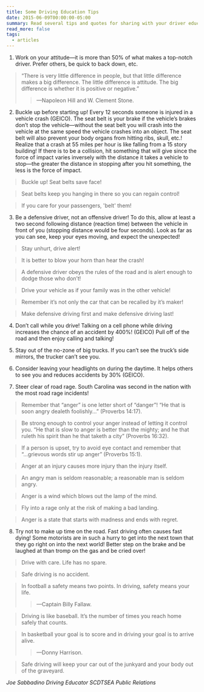 ```yaml
---
title: Some Driving Education Tips
date: 2015-06-09T00:00:00-05:00
summary: Read several tips and quotes for sharing with your driver education students.
read_more: false
tags:
  - articles
---
```

1. Work on your attitude&mdash;it is more than 50% of what makes a top-notch driver. Prefer others, be quick to back down, etc.

  > &ldquo;There is very little difference in people, but that little difference makes a big difference. The little difference is attitude. The big difference is whether it is positive or negative.&rdquo;
  > > &mdash;Napoleon Hill and W. Clement Stone.

2. Buckle up before starting up! Every 12 seconds someone is injured in a vehicle crash (GEICO). The seat belt is your brake if the vehicle’s brakes don’t stop the vehicle&mdash;without the seat belt you will crash into the vehicle at the same speed the vehicle crashes into an object. The seat belt will also prevent your body organs from hitting ribs, skull, etc.! Realize that a crash at 55 miles per hour is like falling from a 15 story building! If there is to be a collision, hit something that will give since the force of impact varies inversely with the distance it takes a vehicle to stop&mdash;the greater the distance in stopping after you hit something, the less is the force of impact.

  > Buckle up! Seat belts save face!

  > Seat belts keep you hanging in there so you can regain control!

  > If you care for your passengers, 'belt' them!

3. Be a defensive driver, not an offensive driver! To do this, allow at least a two second following distance (reaction time) between the vehicle in front of you (stopping distance would be four seconds). Look as far as you can see, keep your eyes moving, and expect the unexpected!

  > Stay unhurt, drive alert!

  > It is better to blow your horn than hear the crash!

  > A defensive driver obeys the rules of the road and is alert enough to dodge those who don’t!

  > Drive your vehicle as if your family was in the other vehicle!

  > Remember it’s not only the car that can be recalled by it’s maker!

  > Make defensive driving first and make defensive driving last!

4. Don’t call while you drive! Talking on a cell phone while driving increases the chance of an accident by 400%! (GEICO) Pull off of the road and then enjoy calling and talking!

5. Stay out of the no-zone of big trucks. If you can’t see the truck’s side mirrors, the trucker can’t see you.

6. Consider leaving your headlights on during the daytime. It helps others to see you and reduces accidents by 30% (GEICO).

7. Steer clear of road rage. South Carolina was second in the nation with the most road rage incidents!

  > Remember that &ldquo;anger&rdquo; is one letter short of &ldquo;danger&rdquo;! &ldquo;He that is soon angry dealeth foolishly...&rdquo; (Proverbs 14:17).

  > Be strong enough to control your anger instead of letting it control you. &ldquo;He that is slow to anger is better than the mighty; and he that ruleth his spirit than he that taketh a city&rdquo; (Proverbs 16:32).

  > If a person is upset, try to avoid eye contact and remember that &ldquo;...grievous words stir up anger&rdquo; (Proverbs 15:1).

  > Anger at an injury causes more injury than the injury itself.

  > An angry man is seldom reasonable; a reasonable man is seldom angry.

  > Anger is a wind which blows out the lamp of the mind.

  > Fly into a rage only at the risk of making a bad landing.

  > Anger is a state that starts with madness and ends with regret.

8. Try not to make up time on the road. Fast driving often causes fast dying! Some motorists are in such a hurry to get into the next town that they go right on into the next world! Better step on the brake and be laughed at than tromp on the gas and be cried over!

  > Drive with care. Life has no spare.

  > Safe driving is no accident.

  > In football a safety means two points. In driving, safety means your life.
  > > &mdash;Captain Billy Fallaw.

  > Driving is like baseball. It’s the number of times you reach home safely that counts.

  > In basketball your goal is to score and in driving your goal is to arrive alive.
  > > &mdash;Donny Harrison.

  > Safe driving will keep your car out of the junkyard and your body out of the graveyard.

*Joe Sabbadino*
*Driving Educator*
*SCDTSEA Public Relations*